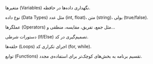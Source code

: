 متغیرها (Variables)
نگهداری داده‌ها در حافظه.

نوع داده (Data Types)
مثل عدد (int, float)، متن (string)، بولی (true/false).

عملگرها (Operators)
مثل جمع، تفریق، مقایسه، منطقی و...

دستورات شرطی (If/Else)
تصمیم‌گیری در کد.

حلقه‌ها (Loops)
اجرای تکراری کد (for, while).

توابع (Functions)
تقسیم برنامه به بخش‌های کوچک‌تر برای استفاده‌ی مجدد.